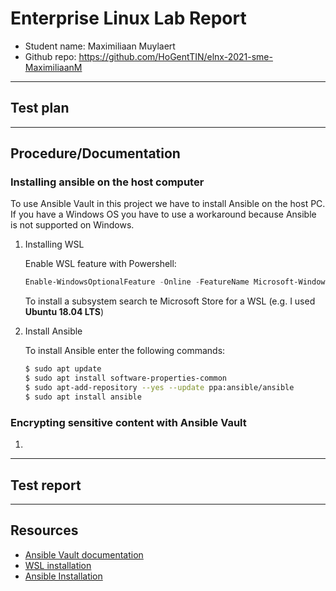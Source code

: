 # Enterprise Linux Lab Report

- Student name: Maximiliaan Muylaert
- Github repo: <https://github.com/HoGentTIN/elnx-2021-sme-MaximiliaanM>

---

## Test plan

---

## Procedure/Documentation

### Installing ansible on the host computer

To use Ansible Vault in this project we have to install Ansible on the host PC. If you have a Windows OS you have to use a workaround because Ansible is not supported on Windows.

1. Installing WSL

    Enable WSL feature with Powershell:

    ```powershell
    Enable-WindowsOptionalFeature -Online -FeatureName Microsoft-Windows-Subsystem-Linux
    ```

    To install a subsystem search te Microsoft Store for a WSL (e.g. I used **Ubuntu 18.04 LTS**)

2. Install Ansible

    To install Ansible enter the following commands:

    ```bash
    $ sudo apt update
    $ sudo apt install software-properties-common
    $ sudo apt-add-repository --yes --update ppa:ansible/ansible
    $ sudo apt install ansible
    ``` 

### Encrypting sensitive content with Ansible Vault

1.

---

## Test report


---

## Resources

* [Ansible Vault documentation](https://docs.ansible.com/ansible/latest/user_guide/vault.html#id1)
* [WSL installation](https://docs.microsoft.com/en-us/windows/wsl/install-win10)
* [Ansible Installation](https://docs.ansible.com/ansible/latest/installation_guide/intro_installation.html#installing-ansible-on-ubuntu)